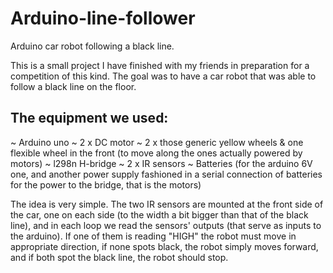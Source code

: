 # Arduino-line-follower
Arduino car robot following a black line. 


This is a small project I have finished with my friends in preparation for a competition of this kind.
The goal was to have a car robot that was able to follow a black line on the floor.

## The equipment we used:

~ Arduino uno
~ 2 x DC motor
~ 2 x those generic yellow wheels & one flexible wheel in the front (to move along the ones actually powered by motors)
~ l298n H-bridge
~ 2 x IR sensors
~ Batteries (for the arduino 6V one, and another power supply fashioned in a serial connection of batteries for the power to the bridge, that is the motors)

The idea is very simple. The two IR sensors are mounted at the front side of the car, one on each side (to the width a bit bigger than that of the black line), and in each loop we read the sensors' outputs (that serve as inputs to the arduino). 
If one of them is reading "HIGH" the robot must move in appropriate direction, if none spots black, the robot simply moves forward, and if both spot the black line, the robot should stop. 

